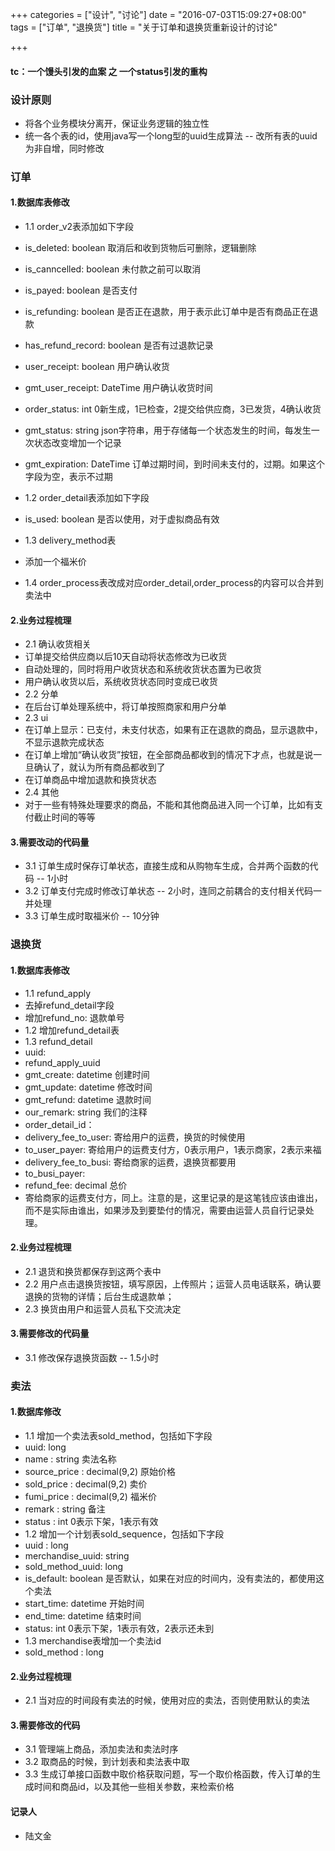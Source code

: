 +++
categories = ["设计", "讨论"]
date = "2016-07-03T15:09:27+08:00"
tags = ["订单", "退换货"]
title = "关于订单和退换货重新设计的讨论"

+++

#### tc：一个馒头引发的血案 之 一个status引发的重构

### 设计原则

- 将各个业务模块分离开，保证业务逻辑的独立性
- 统一各个表的id，使用java写一个long型的uuid生成算法 -- 改所有表的uuid为非自增，同时修改

### 订单

#### 1.数据库表修改

- 1.1 order_v2表添加如下字段
 - is_deleted: boolean 取消后和收到货物后可删除，逻辑删除
 - is_canncelled: boolean 未付款之前可以取消
 - is_payed: boolean 是否支付
 - is_refunding: boolean 是否正在退款，用于表示此订单中是否有商品正在退款
 - has_refund_record: boolean 是否有过退款记录
 - user_receipt: boolean 用户确认收货
 - gmt_user_receipt: DateTime 用户确认收货时间
 - order_status: int 0新生成，1已检查，2提交给供应商，3已发货，4确认收货
 - gmt_status: string json字符串，用于存储每一个状态发生的时间，每发生一次状态改变增加一个记录
 - gmt_expiration: DateTime 订单过期时间，到时间未支付的，过期。如果这个字段为空，表示不过期

- 1.2 order_detail表添加如下字段
 - is_used: boolean 是否以使用，对于虚拟商品有效 

- 1.3 delivery_method表
 - 添加一个福米价

- 1.4 order_process表改成对应order_detail,order_process的内容可以合并到卖法中

#### 2.业务过程梳理

- 2.1 确认收货相关
 - 订单提交给供应商以后10天自动将状态修改为已收货
 - 自动处理的，同时将用户收货状态和系统收货状态置为已收货
 - 用户确认收货以后，系统收货状态同时变成已收货
- 2.2 分单
 - 在后台订单处理系统中，将订单按照商家和用户分单
- 2.3 ui
 - 在订单上显示：已支付，未支付状态，如果有正在退款的商品，显示退款中，不显示退款完成状态
 - 在订单上增加“确认收货”按钮，在全部商品都收到的情况下才点，也就是说一旦确认了，就认为所有商品都收到了
 - 在订单商品中增加退款和换货状态
- 2.4 其他
 - 对于一些有特殊处理要求的商品，不能和其他商品进入同一个订单，比如有支付截止时间的等等

#### 3.需要改动的代码量

- 3.1 订单生成时保存订单状态，直接生成和从购物车生成，合并两个函数的代码 -- 1小时
- 3.2 订单支付完成时修改订单状态 -- 2小时，连同之前耦合的支付相关代码一并处理
- 3.3 订单生成时取福米价 -- 10分钟


### 退换货

#### 1.数据库表修改

- 1.1 refund_apply
 - 去掉refund_detail字段
 - 增加refund_no: 退款单号
- 1.2 增加refund_detail表
- 1.3 refund_detail
 - uuid: 
 - refund_apply_uuid
 - gmt_create: datetime 创建时间
 - gmt_update: datetime 修改时间
 - gmt_refund: datetime 退款时间
 - our_remark: string 我们的注释
 - order_detail_id：
 - delivery_fee_to_user: 寄给用户的运费，换货的时候使用
 - to_user_payer: 寄给用户的运费支付方，0表示用户，1表示商家，2表示来福
 - delivery_fee_to_busi: 寄给商家的运费，退换货都要用
 - to_busi_payer:
 - refund_fee: decimal 总价
 - 寄给商家的运费支付方，同上。注意的是，这里记录的是这笔钱应该由谁出，而不是实际由谁出，如果涉及到要垫付的情况，需要由运营人员自行记录处理。
 
 

#### 2.业务过程梳理

- 2.1 退货和换货都保存到这两个表中
- 2.2 用户点击退换货按钮，填写原因，上传照片；运营人员电话联系，确认要退换的货物的详情；后台生成退款单；
- 2.3 换货由用户和运营人员私下交流决定

#### 3.需要修改的代码量

- 3.1 修改保存退换货函数 -- 1.5小时

### 卖法

#### 1.数据库修改

- 1.1 增加一个卖法表sold_method，包括如下字段
 - uuid: long
 - name : string 卖法名称
 - source_price : decimal(9,2) 原始价格
 - sold_price : decimal(9,2) 卖价
 - fumi_price : decimal(9,2) 福米价
 - remark : string 备注
 - status : int 0表示下架，1表示有效
- 1.2 增加一个计划表sold_sequence，包括如下字段
 - uuid : long
 - merchandise_uuid: string 
 - sold_method_uuid: long
 - is_default: boolean 是否默认，如果在对应的时间内，没有卖法的，都使用这个卖法
 - start_time: datetime 开始时间
 - end_time: datetime 结束时间
 - status: int 0表示下架，1表示有效，2表示还未到
- 1.3 merchandise表增加一个卖法id
 - sold_method : long 

#### 2.业务过程梳理

- 2.1 当对应的时间段有卖法的时候，使用对应的卖法，否则使用默认的卖法


#### 3.需要修改的代码

- 3.1 管理端上商品，添加卖法和卖法时序
- 3.2 取商品的时候，到计划表和卖法表中取
- 3.3 生成订单接口函数中取价格获取问题，写一个取价格函数，传入订单的生成时间和商品id，以及其他一些相关参数，来检索价格

#### 记录人

- 陆文金
